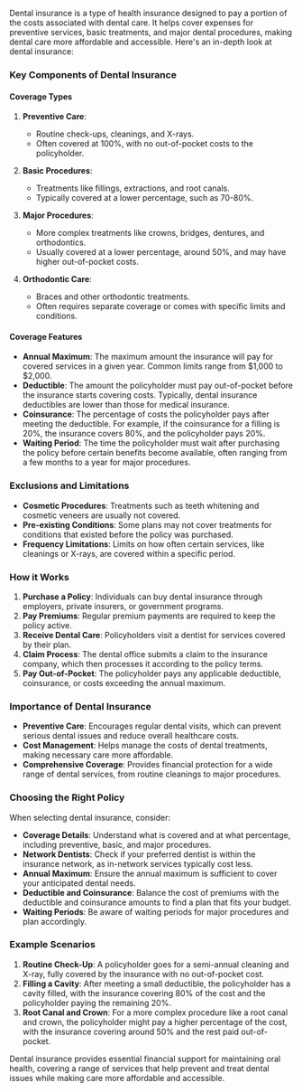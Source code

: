 Dental insurance is a type of health insurance designed to pay a portion of the costs associated with dental care. It helps cover expenses for preventive services, basic treatments, and major dental procedures, making dental care more affordable and accessible. Here's an in-depth look at dental insurance:

### Key Components of Dental Insurance

#### Coverage Types
1. **Preventive Care**:
   - Routine check-ups, cleanings, and X-rays.
   - Often covered at 100%, with no out-of-pocket costs to the policyholder.

2. **Basic Procedures**:
   - Treatments like fillings, extractions, and root canals.
   - Typically covered at a lower percentage, such as 70-80%.

3. **Major Procedures**:
   - More complex treatments like crowns, bridges, dentures, and orthodontics.
   - Usually covered at a lower percentage, around 50%, and may have higher out-of-pocket costs.

4. **Orthodontic Care**:
   - Braces and other orthodontic treatments.
   - Often requires separate coverage or comes with specific limits and conditions.

#### Coverage Features
- **Annual Maximum**: The maximum amount the insurance will pay for covered services in a given year. Common limits range from $1,000 to $2,000.
- **Deductible**: The amount the policyholder must pay out-of-pocket before the insurance starts covering costs. Typically, dental insurance deductibles are lower than those for medical insurance.
- **Coinsurance**: The percentage of costs the policyholder pays after meeting the deductible. For example, if the coinsurance for a filling is 20%, the insurance covers 80%, and the policyholder pays 20%.
- **Waiting Period**: The time the policyholder must wait after purchasing the policy before certain benefits become available, often ranging from a few months to a year for major procedures.

### Exclusions and Limitations
- **Cosmetic Procedures**: Treatments such as teeth whitening and cosmetic veneers are usually not covered.
- **Pre-existing Conditions**: Some plans may not cover treatments for conditions that existed before the policy was purchased.
- **Frequency Limitations**: Limits on how often certain services, like cleanings or X-rays, are covered within a specific period.

### How it Works
1. **Purchase a Policy**: Individuals can buy dental insurance through employers, private insurers, or government programs.
2. **Pay Premiums**: Regular premium payments are required to keep the policy active.
3. **Receive Dental Care**: Policyholders visit a dentist for services covered by their plan.
4. **Claim Process**: The dental office submits a claim to the insurance company, which then processes it according to the policy terms.
5. **Pay Out-of-Pocket**: The policyholder pays any applicable deductible, coinsurance, or costs exceeding the annual maximum.

### Importance of Dental Insurance
- **Preventive Care**: Encourages regular dental visits, which can prevent serious dental issues and reduce overall healthcare costs.
- **Cost Management**: Helps manage the costs of dental treatments, making necessary care more affordable.
- **Comprehensive Coverage**: Provides financial protection for a wide range of dental services, from routine cleanings to major procedures.

### Choosing the Right Policy
When selecting dental insurance, consider:
- **Coverage Details**: Understand what is covered and at what percentage, including preventive, basic, and major procedures.
- **Network Dentists**: Check if your preferred dentist is within the insurance network, as in-network services typically cost less.
- **Annual Maximum**: Ensure the annual maximum is sufficient to cover your anticipated dental needs.
- **Deductible and Coinsurance**: Balance the cost of premiums with the deductible and coinsurance amounts to find a plan that fits your budget.
- **Waiting Periods**: Be aware of waiting periods for major procedures and plan accordingly.

### Example Scenarios
1. **Routine Check-Up**: A policyholder goes for a semi-annual cleaning and X-ray, fully covered by the insurance with no out-of-pocket cost.
2. **Filling a Cavity**: After meeting a small deductible, the policyholder has a cavity filled, with the insurance covering 80% of the cost and the policyholder paying the remaining 20%.
3. **Root Canal and Crown**: For a more complex procedure like a root canal and crown, the policyholder might pay a higher percentage of the cost, with the insurance covering around 50% and the rest paid out-of-pocket.

Dental insurance provides essential financial support for maintaining oral health, covering a range of services that help prevent and treat dental issues while making care more affordable and accessible.
